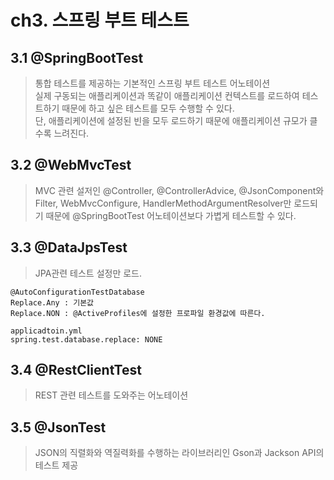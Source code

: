 # ch3. 스프링 부트 테스트

## 3.1 @SpringBootTest
> 통합 테스트를 제공하는 기본적인 스프링 부트 테스트 어노테이션  
> 실제 구동되는 애플리케이션과 똑같이 애플리케이션 컨텍스트를 로드하여 테스트하기 때문에 하고 싶은 테스트를 모두 수행할 수 있다.  
> 단, 애플리케이션에 설정된 빈을 모두 로드하기 때문에 애플리케이션 규모가 클수록 느려진다.

## 3.2 @WebMvcTest
> MVC 관련 설저인  @Controller, @ControllerAdvice, @JsonComponent와 Filter, WebMvcConfigure, HandlerMethodArgumentResolver만 로드되기 때문에 @SpringBootTest 어노테이션보다 가볍게 테스트할 수 있다.

## 3.3 @DataJpsTest
> JPA관련 테스트 설정만 로드.

```
@AutoConfigurationTestDatabase
Replace.Any : 기본값
Replace.NON : @ActiveProfiles에 설정한 프로파일 환경값에 따른다.
```
```
applicadtoin.yml
spring.test.database.replace: NONE
```

## 3.4 @RestClientTest
> REST 관련 테스트를 도와주는 어노테이션

## 3.5 @JsonTest
> JSON의 직렬화와 역질력화를 수행하는 라이브러리인 Gson과 Jackson API의 테스트 제공

